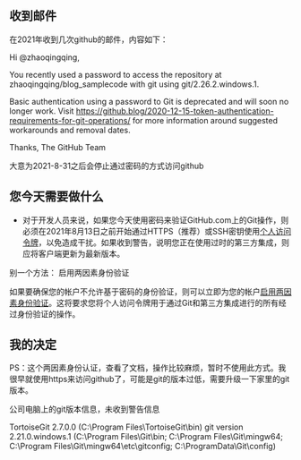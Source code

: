 ## 收到邮件

在2021年收到几次github的邮件，内容如下：

Hi @zhaoqingqing,

You recently used a password to access the repository at zhaoqingqing/blog_samplecode with git using git/2.26.2.windows.1.

Basic authentication using a password to Git is deprecated and will soon no longer work. Visit https://github.blog/2020-12-15-token-authentication-requirements-for-git-operations/ for more information around suggested workarounds and removal dates.

Thanks,
The GitHub Team

大意为2021-8-31之后会停止通过密码的方式访问github

## 您今天需要做什么

- 对于开发人员来说，如果您今天使用密码来验证GitHub.com上的Git操作，则必须在2021年8月13日之前开始通过HTTPS（推荐）或SSH密钥使用[个人访问令牌](https://docs.github.com/en/free-pro-team@latest/github/authenticating-to-github/creating-a-personal-access-token)，以免造成干扰。如果收到警告，说明您正在使用过时的第三方集成，则应将客户端更新为最新版本。


别一个方法： 启用两因素身份验证

如果要确保您的帐户不允许基于密码的身份验证，则可以立即为您的帐户[启用两因素身份验证](https://help.github.com/en/github/authenticating-to-github/configuring-two-factor-authentication)。这将要求您将个人访问令牌用于通过Git和第三方集成进行的所有经过身份验证的操作。



## 我的决定

PS：这个两因素身份认证，查看了文档，操作比较麻烦，暂时不使用此方式。我很早就使用https来访问github了，可能是git的版本过低，需要升级一下家里的git版本。

公司电脑上的git版本信息，未收到警告信息

TortoiseGit 2.7.0.0 (C:\Program Files\TortoiseGit\bin)
git version 2.21.0.windows.1 (C:\Program Files\Git\bin; C:\Program Files\Git\mingw64\; C:\Program Files\Git\mingw64\etc\gitconfig; C:\ProgramData\Git\config)